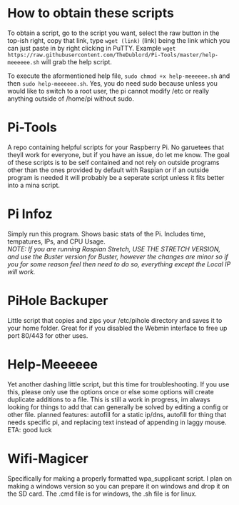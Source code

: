 # How to obtain these scripts

To obtain a script, go to the script you want, select the raw button in the top-ish right, copy that link, type `wget (link)` (link) being the link which you can just paste in by right clicking in PuTTY. Example `wget https://raw.githubusercontent.com/TheDublord/Pi-Tools/master/help-meeeeee.sh` will grab the help script.

To execute the aformentioned help file, `sudo chmod +x help-meeeeee.sh` and then `sudo help-meeeeee.sh`. Yes, you do need sudo because unless you would like to switch to a root user, the pi cannot modify /etc or really anything outside of /home/pi without sudo. 

# Pi-Tools

A repo containing helpful scripts for your Raspberry Pi. No garuetees that theyll work for everyone, but if you have an issue, do let me know. The goal of these scripts is to be self contained and not rely on outside programs other than the ones provided by default with Raspian or if an outside program is needed it will probably be a seperate script unless it fits better into a mina script.

# Pi Infoz

Simply run this program. Shows basic stats of the Pi. Includes time, tempatures, IPs, and CPU Usage.                                       
*NOTE: If you are running Raspian Stretch, USE THE STRETCH VERSION, and use the Buster version for Buster, however the changes are minor so if you for some reason feel then need to do so, everything except the Local IP will work.*

# PiHole Backuper

Little script that copies and zips your /etc/pihole directory and saves it to your home folder. Great for if you disabled the Webmin interface to free up port 80/443 for other uses.

# Help-Meeeeee

Yet another dashing little script, but this time for troubleshooting. If you use this, please only use the options once or else some options will create duplicate additions to a file. This is still a work in progress, im always looking for things to add that can generally be solved by editing a config or other file. 
planned features: autofill for a static ip/dns, autofill for thing that needs specific pi, and replacing text instead of appending in laggy mouse. ETA: good luck

# Wifi-Magicer

Specifically for making a properly formatted wpa_supplicant script. I plan on making a windows version so you can prepare it on windows and drop it on the SD card. The .cmd file is for windows, the .sh file is for linux. 
